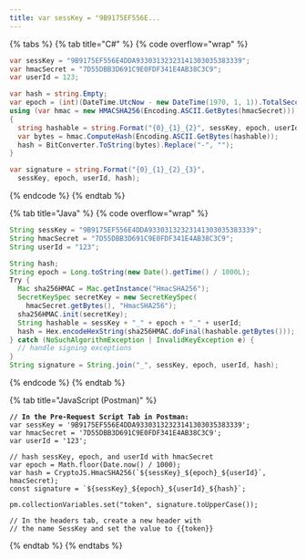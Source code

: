 ```yaml
---
title: var sessKey = "9B9175EF556E...
---
```


{% tabs %}
{% tab title="C#" %}
{% code overflow="wrap" %}
```csharp
var sessKey = "9B9175EF556E4DDA93303132323141303035383339";
var hmacSecret = "7D55DBB3D691C9E0FDF341E4AB38C3C9";
var userId = 123;

var hash = string.Empty;
var epoch = (int)(DateTime.UtcNow - new DateTime(1970, 1, 1)).TotalSeconds;
using (var hmac = new HMACSHA256(Encoding.ASCII.GetBytes(hmacSecret)))
{
  string hashable = string.Format("{0}_{1}_{2}", sessKey, epoch, userId);
  var bytes = hmac.ComputeHash(Encoding.ASCII.GetBytes(hashable));
  hash = BitConverter.ToString(bytes).Replace("-", "");
}

var signature = string.Format("{0}_{1}_{2}_{3}", 
  sessKey, epoch, userId, hash);
```
{% endcode %}
{% endtab %}

{% tab title="Java" %}
{% code overflow="wrap" %}
```java
String sessKey = "9B9175EF556E4DDA93303132323141303035383339";
String hmacSecret = "7D55DBB3D691C9E0FDF341E4AB38C3C9"; 
String userId = "123"; 

String hash;
String epoch = Long.toString(new Date().getTime() / 1000L); 
Try {
  Mac sha256HMAC = Mac.getInstance("HmacSHA256");
  SecretKeySpec secretKey = new SecretKeySpec(
    hmacSecret.getBytes(), "HmacSHA256");
  sha256HMAC.init(secretKey);
  String hashable = sessKey + "_" + epoch + "_" + userId;
  hash = Hex.encodeHexString(sha256HMAC.doFinal(hashable.getBytes()));
} catch (NoSuchAlgorithmException | InvalidKeyException e) {
  // handle signing exceptions
}
String signature = String.join("_", sessKey, epoch, userId, hash);
```
{% endcode %}
{% endtab %}

{% tab title="JavaScript (Postman)" %}
<pre class="language-javascript" data-overflow="wrap"><code class="lang-javascript"><strong>// In the Pre-Request Script Tab in Postman:
</strong>var sessKey = '9B9175EF556E4DDA93303132323141303035383339';
var hmacSecret = '7D55DBB3D691C9E0FDF341E4AB38C3C9';
var userId = '123';

// hash sessKey, epoch, and userId with hmacSecret
var epoch = Math.floor(Date.now() / 1000);
var hash = CryptoJS.HmacSHA256(`${sessKey}_${epoch}_${userId}`, hmacSecret);
const signature = `${sessKey}_${epoch}_${userId}_${hash}`;

pm.collectionVariables.set("token", signature.toUpperCase());

// In the headers tab, create a new header with 
// the name SessKey and set the value to {{token}}
</code></pre>
{% endtab %}
{% endtabs %}
